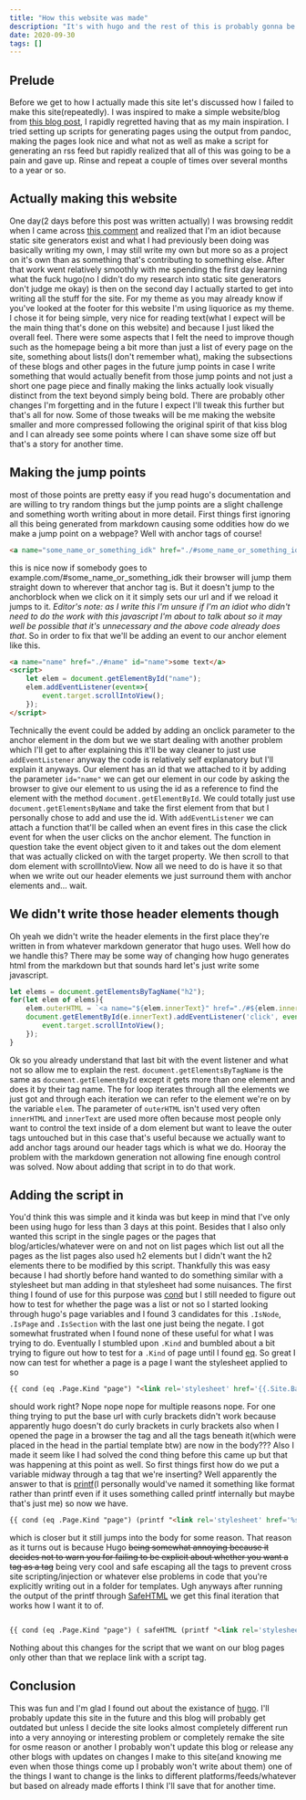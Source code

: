 ```yaml
---
title: "How this website was made"
description: "It's with hugo and the rest of this is probably gonna be short and boring viewer discretion is advised"
date: 2020-09-30
tags: []
---
```

## Prelude
Before we get to how I actually made this site let's discussed how I failed to make this site(repeatedly). I was inspired to make a simple website/blog from [this blog post](https://k1ss.org/blog/20191004a), I rapidly regretted having that as my main inspiration. I tried setting up scripts for generating pages using the output from pandoc, making the pages look nice and what not as well as make a script for generating an rss feed but rapidly realized that all of this was going to be a pain and gave up. Rinse and repeat a couple of times over several months to a year or so. 

## Actually making this website
One day(2 days before this post was written actually) I was browsing reddit when I came across [this comment](https://www.reddit.com/r/linuxquestions/comments/j0wcfj/i_hand_you_a_computer_with_a_minimalistic_install/g6vxxxj/) and realized that I'm an idiot because static site generators exist and what I had previously been doing was basically writing my own, I may still write my own but more so as a project on it's own than as something that's contributing to something else. After that work went relatively smoothly with me spending the first day learning what the fuck hugo(no I didn't do my research into static site generators don't judge me okay) is then on the second day I actually started to get into writing all the stuff for the site. For my theme as you may already know if you've looked at the footer for this website I'm using liquorice as my theme. I chose it for being simple, very nice for reading text(what I expect will be the main thing that's done on this website) and because I just liked the overall feel. There were some aspects that I felt the need to improve though such as the homepage being a bit more than just a list of every page on the site, something about lists(I don't remember what), making the subsections of these blogs and other pages in the future jump points in case I write something that would actually benefit from those jump points and not just a short one page piece and finally making the links actually look visually distinct from the text beyond simply being bold. There are probably other changes I'm forgetting and in the future I expect I'll tweak this further but that's all for now. Some of those tweaks will be me making the website smaller and more compressed following the original spirit of that kiss blog and I can already see some points where I can shave some size off but that's a story for another time.

## Making the jump points
most of those points are pretty easy if you read hugo's documentation and are willing to try random things but the jump points are a slight challenge and something worth writing about in more detail. First things first ignoring all this being generated from markdown causing some oddities how do we make a jump point on a webpage? Well with anchor tags of course!
```html
<a name="some_name_or_something_idk" href="./#some_name_or_something_idk">some content doesn't matter</a>
```
this is nice now if somebody goes to example.com/#some_name_or_something_idk their browser will jump them straight down to wherever that anchor tag is. But it doesn't jump to the anchorblock when we click on it it simply sets our url and if we reload it jumps to it. *Editor's note: as I write this I'm unsure if I'm an idiot who didn't need to do the work with this javascript I'm about to talk about so it may well be possible that it's unnecessary and the above code already does that*. So in order to fix that we'll be adding an event to our anchor element like this.
```html
<a name="name" href="./#name" id="name">some text</a>
<script>
    let elem = document.getElementById("name");
    elem.addEventListener(event=>{
	    event.target.scrollIntoView();
    });
</script>
```
Technically the event could be added by adding an onclick parameter to the anchor element in the dom but we we start dealing with another problem which I'll get to after explaining this it'll be way cleaner to just use `addEventListener` anyway the code is relatively self explanatory but I'll explain it anyways. Our element has an id that we attached to it by adding the parameter `id="name"` we can get our element in our code by asking the browser to give our element to us using the id as a reference to find the element with the method `document.getElementById`. We could totally just use `document.getElementsByName` and take the first element from that but I personally chose to add and use the id. With `addEventListener` we can attach a function that'll be called when an event fires in this case the click event for when the user clicks on the anchor element. The function in question take the event object given to it and takes out the dom element that was actually clicked on with the target property. We then scroll to that dom element with scrollIntoView. Now all we need to do is have it so that when we write out our header elements we just surround them with anchor elements and... wait.

## We didn't write those header elements though
Oh yeah we didn't write the header elements in the first place they're written in from whatever markdown generator that hugo uses. Well how do we handle this? There may be some way of changing how hugo generates html from the markdown but that sounds hard let's just write some javascript.
```js
let elems = document.getElementsByTagName("h2");
for(let elem of elems){
    elem.outerHTML = `<a name="${elem.innerText}" href="./#${elem.innerText}" id="${elem.innerText}"><h2>${elem.innerHTML}</h2></a>`;
    document.getElementById(e.innerText).addEventListener('click', event=>{
	    event.target.scrollIntoView();
    });
}
```
Ok so you already understand that last bit with the event listener and what not so allow me to explain the rest. `document.getElementsByTagName` is the same as `document.getElementById` except it gets more than one element and does it by their tag name. The for loop iterates through all the elements we just got and through each iteration we can refer to the element we're on by the variable `elem`. The parameter of `outerHTML` isn't used very often `innerHTML` and `innerText` are used more often because most people only want to control the text inside of a dom element but want to leave the outer tags untouched but in this case that's useful because we actually want to add anchor tags around our header tags which is what we do. Hooray the problem with the markdown generation not allowing fine enough control was solved. Now about adding that script in to do that work.

## Adding the script in
You'd think this was simple and it kinda was but keep in mind that I've only been using hugo for less than 3 days at this point. Besides that I also only wanted this script in the single pages or the pages that blog/articles/whatever were on and not on list pages which list out all the pages as the list pages also used h2 elements but I didn't want the h2 elements there to be modified by this script. Thankfully this was easy because I had shortly before hand wanted to do something similar with a stylesheet but man adding in that stylesheet had some nuisances. The first thing I found of use for this purpose was [cond](https://gohugo.io/functions/cond/) but I still needed to figure out how to test for whether the page was a list or not so I started looking through hugo's page variables and I found 3 candidates for this `.IsNode`, `.IsPage` and `.IsSection` with the last one just being the negate. I got somewhat frustrated when I found none of these useful for what I was trying to do. Eventually I stumbled upon `.Kind` and bumbled about a bit trying to figure out how to test for a `.Kind` of page until I found [eq](https://gohugo.io/functions/eq/). So great I now can test for whether a page is a page I want the stylesheet applied to so
```html
{{ cond (eq .Page.Kind "page") "<link rel='stylesheet' href='{{.Site.BaseURL}}/css/single.css'>" "" }}
```
should work right? Nope nope nope for multiple reasons nope. For one thing trying to put the base url with curly brackets didn't work because apparently hugo doesn't do curly brackets in curly brackets also when I opened the page in a browser the tag and all the tags beneath it(which were placed in the head in the partial template btw) are now in the body??? Also I made it seem like I had solved the cond thing before this came up but that was happening at this point as well. So first things first how do we put a variable midway through a tag that we're inserting? Well apparently the answer to that is [printf](https://gohugo.io/functions/printf/)(I personally would've named it something like format rather than printf even if it uses something called printf internally but maybe that's just me) so now we have.
```html
{{ cond (eq .Page.Kind "page") (printf "<link rel='stylesheet' href='%s/css/single.css'>" .Site.BaseURL) "" }}
```
which is closer but it still jumps into the body for some reason. That reason as it turns out is because Hugo ~~being somewhat annoying because it decides not to warn you for failing to be explicit about whether you want a tag as a tag~~ being very cool and safe escaping all the tags to prevent cross site scripting/injection or whatever else problems in code that you're explicitly writing out in a folder for templates. Ugh anyways after running the output of the printf through [SafeHTML](https://gohugo.io/functions/safehtml/) we get this final iteration that works how I want it to of.
```html

{{ cond (eq .Page.Kind "page") ( safeHTML (printf "<link rel='stylesheet' href='%s/css/single.css'>" .Site.BaseURL)) "" }}
```
Nothing about this changes for the script that we want on our blog pages only other than that we replace link with a script tag.

## Conclusion
This was fun and I'm glad I found out about the existance of [hugo](https://gohugo.io/). I'll probably update this site in the future and this blog will probably get outdated but unless I decide the site looks almost completely different run into a very annoying or interesting problem or completely remake the site for osme reason or another I probably won't update this blog or release any other blogs with updates on changes I make to this site(and knowing me even when those things come up I probably won't write about them) one of the things I want to change is the links to different platforms/feeds/whatever but based on already made efforts I think I'll save that for another time.
